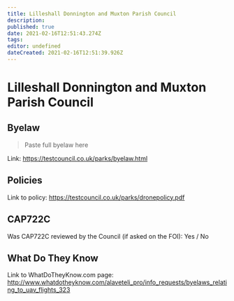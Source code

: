 ```yaml
---
title: Lilleshall Donnington and Muxton Parish Council
description: 
published: true
date: 2021-02-16T12:51:43.274Z
tags: 
editor: undefined
dateCreated: 2021-02-16T12:51:39.926Z
---
```


# Lilleshall Donnington and Muxton Parish Council


## Byelaw
> Paste full byelaw here

Link:
https://testcouncil.co.uk/parks/byelaw.html

## Policies
Link to policy:
https://testcouncil.co.uk/parks/dronepolicy.pdf

## CAP722C

Was CAP722C reviewed by the Council (if asked on the FOI): Yes / No

## What Do They Know

Link to WhatDoTheyKnow.com page:
http://www.whatdotheyknow.com/alaveteli_pro/info_requests/byelaws_relating_to_uav_flights_323

